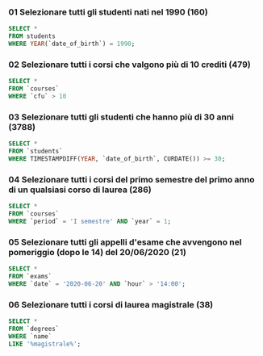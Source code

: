 ### 01 Selezionare tutti gli studenti nati nel 1990 (160)

```SQL
SELECT *
FROM students
WHERE YEAR(`date_of_birth`) = 1990;
```

### 02 Selezionare tutti i corsi che valgono più di 10 crediti (479)

```SQL
SELECT * 
FROM `courses`
WHERE `cfu` > 10
```

### 03 Selezionare tutti gli studenti che hanno più di 30 anni (3788)

```SQL
SELECT * 
FROM `students`
WHERE TIMESTAMPDIFF(YEAR, `date_of_birth`, CURDATE()) >= 30;
```
<!-- dove la differenza di data, tra l'anno di nascita e la data corrente è >= a 30 -->

### 04 Selezionare tutti i corsi del primo semestre del primo anno di un qualsiasi corso di laurea (286)

```SQL
SELECT * 
FROM `courses`
WHERE `period` = 'I semestre' AND `year` = 1;
```

### 05 Selezionare tutti gli appelli d'esame che avvengono nel pomeriggio (dopo le 14) del 20/06/2020 (21)

```SQL
SELECT * 
FROM `exams`
WHERE `date` = '2020-06-20' AND `hour` > '14:00';
```

### 06 Selezionare tutti i corsi di laurea magistrale (38)

```SQL
SELECT * 
FROM `degrees`
WHERE `name`
LIKE '%magistrale%';
```